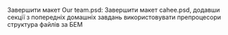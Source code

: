 Завершити макет Our team.psd:
Завершити макет cahee.psd, додавши секції з попередніх домашніх завдань
використовувати препроцесори
структура файлів за БЕМ